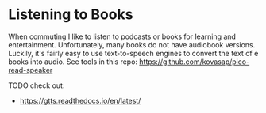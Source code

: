 # Listening to Books

When commuting I like to listen to podcasts or books for learning and
entertainment. Unfortunately, many books do not have audiobook versions.
Luckily, it's fairly easy to use text-to-speech engines to convert the text of
e books into audio.  See tools in this repo:
https://github.com/kovasap/pico-read-speaker

TODO check out:

 - https://gtts.readthedocs.io/en/latest/
